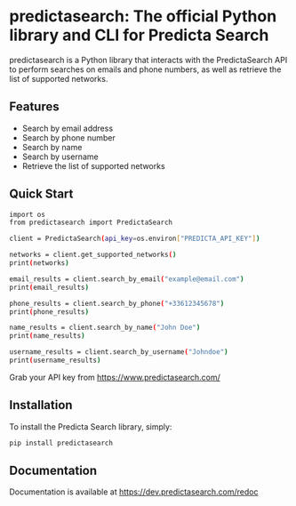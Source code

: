 # predictasearch: The official Python library and CLI for Predicta Search
predictasearch is a Python library that interacts with the PredictaSearch API to perform searches on emails and phone numbers, as well as retrieve the list of supported networks.

## Features
- Search by email address
- Search by phone number
- Search by name
- Search by username
- Retrieve the list of supported networks

## Quick Start
```bash
import os
from predictasearch import PredictaSearch

client = PredictaSearch(api_key=os.environ["PREDICTA_API_KEY"])

networks = client.get_supported_networks()
print(networks)

email_results = client.search_by_email("example@email.com")
print(email_results)

phone_results = client.search_by_phone("+33612345678")
print(phone_results)

name_results = client.search_by_name("John Doe")
print(name_results)

username_results = client.search_by_username("Johndoe")
print(username_results)
```
Grab your API key from https://www.predictasearch.com/

## Installation
To install the Predicta Search library, simply:
```bash
pip install predictasearch
```

## Documentation
Documentation is available at https://dev.predictasearch.com/redoc